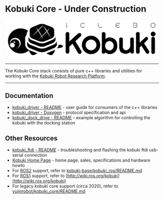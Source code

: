 # Kobuki Core - Under Construction

![Kobuki Logo](kobuki_logo.png)

----

The Kobuki Core stack consists of pure c++ libraries and utilities for working with the [Kobuki Robot Research Platform](http:/kobuki.yujinrobot.com). 

----

## Documentation

* [kobuki_driver - README](https://github.com/kobuki-base/kobuki_core/blob/devel/kobuki_driver/README.md) - user guide for consumers of the c++ libraries
* [kobuki_driver - Doxygen]() - protocol specification and api
* [kobuki_dock_drive - README](https://github.com/kobuki-base/kobuki_core/blob/devel/kobuki_driver/README.md) - example algorithm for controlling the kobuki with the docking station

## Other Resources

* [kobuki_ftdi - README](https://github.com/kobuki-base/kobuki_ftdi/blob/devel/README.md) - troubleshooting and flashing the kobuki ftdi usb-serial connection
* [Kobuki Home Page](http://kobuki.yujinrobot.com) - home page, sales, specifications and hardware howto
* For [ROS2](https://index.ros.org/doc/ros2/) support, refer to [kobuki-base/kobuki_ros/README.md](https://github.com/kobuki-base/kobuki_ros/blob/devel/README.md)
* For [ROS1](http://wiki.ros.org/) support, refer to [http://wiki.ros.org/kobuki](http://wiki.ros.org/kobuki)
* For legacy kobuki core support (circa 2020), refer to [yujinrobot/kobuki_core/README.md](https://github.com/yujinrobot/kobuki_core/blob/melodic/README.markdown)


